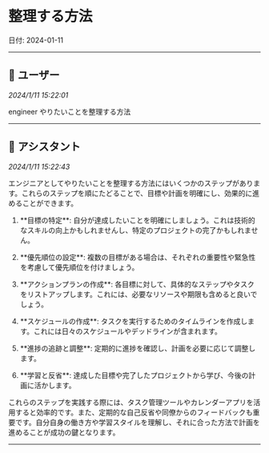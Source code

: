 # 整理する方法

日付: 2024-01-11

---

## 👤 ユーザー
*2024/1/11 15:22:01*

engineer やりたいことを整理する方法

---

## 🤖 アシスタント
*2024/1/11 15:22:43*

エンジニアとしてやりたいことを整理する方法にはいくつかのステップがあります。これらのステップを順にたどることで、目標や計画を明確にし、効果的に進めることができます。

1. \*\*目標の特定\*\*: 自分が達成したいことを明確にしましょう。これは技術的なスキルの向上かもしれませんし、特定のプロジェクトの完了かもしれません。

2. \*\*優先順位の設定\*\*: 複数の目標がある場合は、それぞれの重要性や緊急性を考慮して優先順位を付けましょう。

3. \*\*アクションプランの作成\*\*: 各目標に対して、具体的なステップやタスクをリストアップします。これには、必要なリソースや期限も含めると良いでしょう。

4. \*\*スケジュールの作成\*\*: タスクを実行するためのタイムラインを作成します。これには日々のスケジュールやデッドラインが含まれます。

5. \*\*進捗の追跡と調整\*\*: 定期的に進捗を確認し、計画を必要に応じて調整します。

6. \*\*学習と反省\*\*: 達成した目標や完了したプロジェクトから学び、今後の計画に活かします。

これらのステップを実践する際には、タスク管理ツールやカレンダーアプリを活用すると効率的です。また、定期的な自己反省や同僚からのフィードバックも重要です。自分自身の働き方や学習スタイルを理解し、それに合った方法で計画を進めることが成功の鍵となります。

---
